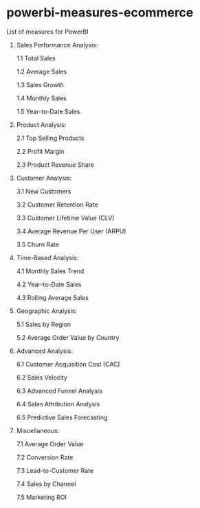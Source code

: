 # powerbi-measures-ecommerce
List of measures for PowerBI

1. Sales Performance Analysis:
   
    1.1 Total Sales
   
    1.2 Average Sales
   
    1.3 Sales Growth
   
    1.4 Monthly Sales
   
    1.5 Year-to-Date Sales


2. Product Analysis:
   
    2.1 Top Selling Products

    2.2 Profit Margin

    2.3 Product Revenue Share


3. Customer Analysis:
   
    3.1 New Customers

    3.2 Customer Retention Rate

    3.3 Customer Lifetime Value (CLV)

    3.4 Average Revenue Per User (ARPU)

    3.5 Churn Rate

4. Time-Based Analysis:

    4.1 Monthly Sales Trend

    4.2 Year-to-Date Sales


    4.3 Rolling Average Sales

5. Geographic Analysis:

    5.1 Sales by Region

    5.2 Average Order Value by Country


6. Advanced Analysis:

    6.1 Customer Acquisition Cost (CAC)

    6.2 Sales Velocity

    6.3 Advanced Funnel Analysis

    6.4 Sales Attribution Analysis
   
    6.5 Predictive Sales Forecasting



7. Miscellaneous:

    
    7.1 Average Order Value

    7.2 Conversion Rate

    7.3 Lead-to-Customer Rate

    7.4 Sales by Channel
  
    7.5 Marketing ROI
